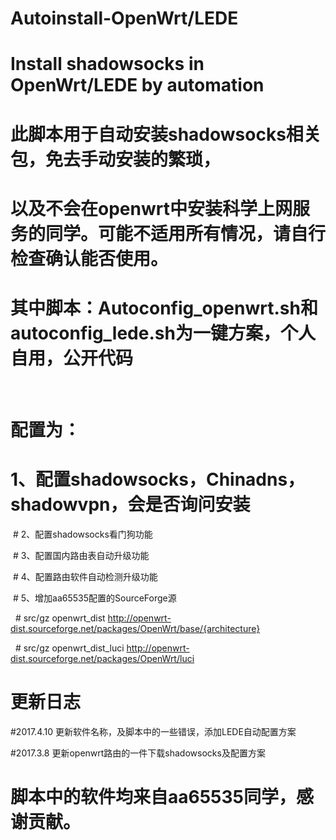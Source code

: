 # Autoinstall-OpenWrt/LEDE

# Install shadowsocks in OpenWrt/LEDE by automation

# 此脚本用于自动安装shadowsocks相关包，免去手动安装的繁琐，

# 以及不会在openwrt中安装科学上网服务的同学。可能不适用所有情况，请自行检查确认能否使用。

# 其中脚本：Autoconfig_openwrt.sh和autoconfig_lede.sh为一键方案，个人自用，公开代码

  
  # 配置为：
  
  # 1、配置shadowsocks，Chinadns，shadowvpn，会是否询问安装
  
  # 2、配置shadowsocks看门狗功能
  
  # 3、配置国内路由表自动升级功能
  
  # 4、配置路由软件自动检测升级功能
  
  # 5、增加aa65535配置的SourceForge源
  
    # src/gz openwrt_dist http://openwrt-dist.sourceforge.net/packages/OpenWrt/base/{architecture}
    
    # src/gz openwrt_dist_luci http://openwrt-dist.sourceforge.net/packages/OpenWrt/luci

# 更新日志
#2017.4.10 更新软件名称，及脚本中的一些错误，添加LEDE自动配置方案

#2017.3.8 更新openwrt路由的一件下载shadowsocks及配置方案


# 脚本中的软件均来自aa65535同学，感谢贡献。
